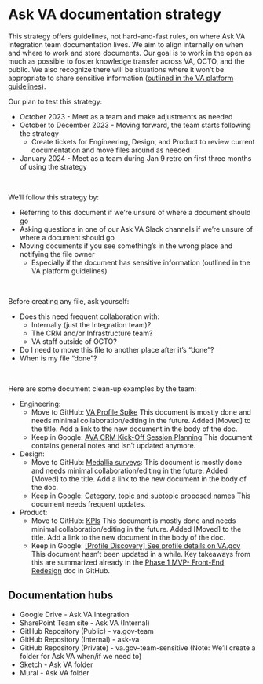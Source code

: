 # Ask VA documentation strategy

This strategy offers guidelines, not hard-and-fast rules, on where Ask VA integration team documentation lives. We aim to align internally on when and where to work and store documents. 
Our goal is to work in the open as much as possible to foster knowledge transfer across VA, OCTO, and the public. 
We also recognize there will be situations where it won’t be appropriate to share sensitive information ([outlined in the VA platform guidelines](https://depo-platform-documentation.scrollhelp.site/developer-docs/sensitive-documentation-guidance)).

Our plan to test this strategy: 
- October 2023 - Meet as a team and make adjustments as needed
- October to December 2023 - Moving forward, the team starts following the strategy
  - Create tickets for Engineering, Design, and Product to review current documentation and move files around as needed
- January 2024 - Meet as a team during Jan 9 retro on first three months of using the strategy
<br>

We’ll follow this strategy by: 
- Referring to this document if we’re unsure of where a document should go
- Asking questions in one of our Ask VA Slack channels if we’re unsure of where a document should go
- Moving documents if you see something’s in the wrong place and notifying the file owner
  - Especially if the document has sensitive information (outlined in the VA platform guidelines)
<br>

Before creating any file, ask yourself: 
- Does this need frequent collaboration with:
  - Internally (just the Integration team)? 
  - The CRM and/or Infrastructure team? 
  - VA staff outside of OCTO?
- Do I need to move this file to another place after it’s “done”?
- When is my file “done”?
<br>

Here are some document clean-up examples by the team:
- Engineering: 
  - Move to GitHub: [VA Profile Spike](https://docs.google.com/document/d/1b3wGzMXjk3XrWHAS5bnKg9T2-syh1e1X/edit) This document is mostly done and needs minimal collaboration/editing in the future. Added [Moved] to the title. Add a link to the new document in the body of the doc.
  - Keep in Google: [AVA CRM Kick-Off Session Planning](https://docs.google.com/document/d/1PPRaGpaPrmRLDnrE069OyoymAvjhwpULM0Ai-co4k0A/edit#heading=h.hi8e1lkv568e) This document contains general notes and isn’t updated anymore.
- Design: 
  - Move to GitHub: [Medallia surveys](https://docs.google.com/document/d/1obesi4mtVzXclviFWoIthaxZ-xw0PAmV8FznBlAXMgI/edit#heading=h.whd3wlz79wnb): This document is mostly done and needs minimal collaboration/editing in the future. Added [Moved] to the title. Add a link to the new document in the body of the doc.
  - Keep in Google: [Category, topic and subtopic proposed names](https://docs.google.com/spreadsheets/d/1aCei8pmLBBkWPeDye4YSmUqRkD0yCfTeLEqwdL-329M/edit#gid=0) This document needs frequent updates.
- Product: 
  - Move to GitHub: [KPIs](https://docs.google.com/document/d/1ZPY_v-sEnRm3eY7DVcmjmPW8CnEY_KQmrmOFBv3cDOs/edit) This document is mostly done and needs minimal collaboration/editing in the future. Added [Moved] to the title. Add a link to the new document in the body of the doc.
  - Keep in Google: [[Profile Discovery] See profile details on VA.gov](https://docs.google.com/document/d/1J6pEbWgJR6O7owkQWD51GxNNcVE-caedPfuaEJQAAkw/edit#heading=h.b2sahm5lcdeh) This document hasn’t been updated in a while. Key takeaways from this are summarized already in the [Phase 1 MVP- Front-End Redesign](https://github.com/department-of-veterans-affairs/va.gov-team/blob/master/products/ask-va/products/Phase%201%20MVP%3A%20Must%20Have%20%2B%20Nice%20to%20Have.md#phase-1-mvp---front-end-redesign) doc in GitHub.

## Documentation hubs
- Google Drive - Ask VA Integration 
- SharePoint Team site - Ask VA (Internal)
- GitHub Repository (Public) - va.gov-team 
- GitHub Repository (Internal) - ask-va
- GitHub Repository (Private) - va.gov-team-sensitive (Note: We’ll create a folder for Ask VA when/if we need to)
- Sketch - Ask VA folder
- Mural - Ask VA folder
